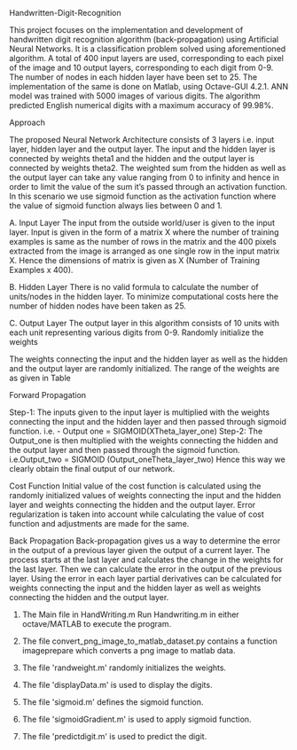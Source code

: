  
 Handwritten-Digit-Recognition
 
 This project focuses on the implementation and development of handwritten digit recognition algorithm (back-propagation) using
 Artificial Neural Networks. It is a classification problem solved using aforementioned algorithm. A total of 400 input layers are used,
 corresponding to each pixel of the image and 10 output layers, corresponding to each digit from 0-9. The number of nodes in each hidden
 layer have been set to 25. The implementation of the same is done on Matlab, using Octave-GUI 4.2.1. ANN model was trained with 5000
 images of various digits. The algorithm predicted English numerical digits with a maximum accuracy of 99.98%.

 Approach
 
 The proposed Neural Network Architecture consists of 3 layers i.e. input layer, hidden layer and the output layer. The input and the
 hidden layer is connected by weights theta1 and the hidden and the output layer is connected by weights theta2. The weighted sum from
 the hidden as well as the output layer can take any value ranging from 0 to infinity and hence in order to limit the value of the sum
 it’s passed through an activation function. In this scenario we use sigmoid function as the activation function where the value of
 sigmoid function always lies between 0 and 1.


 A. Input Layer The input from the outside world/user is given to the input layer. Input is given in the form of a matrix X where the
 number of training examples is same as the number of rows in the matrix and the 400 pixels extracted from the image is arranged as one
 single row in the input matrix X. Hence the dimensions of matrix is given as X (Number of Training Examples x 400).

 B. Hidden Layer There is no valid formula to calculate the number of units/nodes in the hidden layer. To minimize computational costs
 here the number of hidden nodes have been taken as 25.


 C. Output Layer The output layer in this algorithm consists of 10 units with each unit representing various digits from 0-9. Randomly
 initialize the weights


 The weights connecting the input and the hidden layer as well as the hidden and the output layer are randomly initialized. The range of
 the weights are as given in Table


 Forward Propagation
 
 Step-1: The inputs given to the input layer is multiplied with the weights connecting the input and the hidden layer and then passed
 through sigmoid function. i.e. - Output one = SIGMOID(XTheta_layer_one) Step-2: The Output_one is then multiplied with the weights
 connecting the hidden and the output layer and then passed through the sigmoid function. i.e.Output_two = SIGMOID
 (Output_oneTheta_layer_two) Hence this way we clearly obtain the final output of our network.

 Cost Function
 Initial value of the cost function is calculated using the randomly initialized values of weights connecting the input and the hidden
 layer and weights connecting the hidden and the output layer. Error regularization is taken into account while calculating the value of
 cost function and adjustments are made for the same.

 Back Propagation
 Back-propagation gives us a way to determine the error in the output of a previous layer given the output of a current layer. The
 process starts at the last layer and calculates the change in the weights for the last layer. Then we can calculate the error in the
 output of the previous layer. Using the error in each layer partial derivatives can be calculated for weights connecting the input and
 the hidden layer as well as weights connecting the hidden and the output layer.

 
 1. The Main file in HandWriting.m
 Run Handwriting.m in either octave/MATLAB to execute the program.
 
 2. The file convert_png_image_to_matlab_dataset.py contains a function imageprepare which converts a png image to matlab data. 
 
 3. The file 'randweight.m' randomly initializes the weights.
 
 4. The file 'displayData.m' is used to display the digits. 
 
 5. The file 'sigmoid.m' defines the sigmoid function. 
 
 6. The file 'sigmoidGradient.m' is used to apply sigmoid function.
 
 7. The file 'predictdigit.m' is used to predict the digit. 


